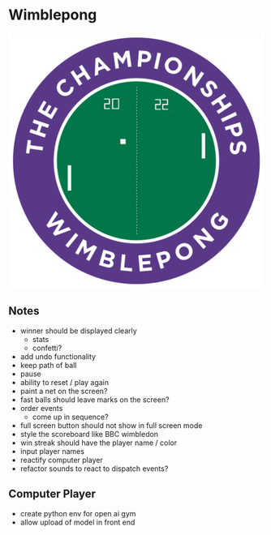 # Wimblepong

![wimblepong](./public/wimblepong.png)

## Notes

- winner should be displayed clearly
  - stats
  - confetti?
- add undo functionality
- keep path of ball
- pause
- ability to reset / play again
- paint a net on the screen?
- fast balls should leave marks on the screen?
- order events
  - come up in sequence?
- full screen button should not show in full screen mode
- style the scoreboard like BBC wimbledon
- win streak should have the player name / color
- input player names
- reactify computer player
- refactor sounds to react to dispatch events?

## Computer Player

- create python env for open ai gym
- allow upload of model in front end
